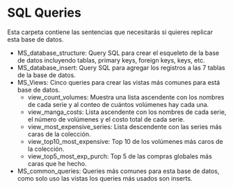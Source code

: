 # SQL Queries

Esta carpeta contiene las sentencias que necesitarás si quieres replicar esta base de datos.

- MS_database_structure: Query SQL para crear el esqueleto de la base de datos incluyendo tablas, primary keys, foreign keys, keys,  etc.
- MS_database_insert: Query SQL para agregar los registros a las 7 tablas de la base de datos.
- MS_Views: Cinco queries para crear las vistas más comunes para está base de datos.
  + view_count_volumes: Muestra una lista ascendente con los nombres de cada serie y al conteo de cuántos volúmenes hay cada una.
  + view_manga_costs: Lista ascendente con los nombres de cada serie, el número de volúmenes y el costo total de cada serie.
  + view_most_expensive_series: Lista descendente con las series más caras de la colección.
  + view_top10_most_expensive: Top 10 de los volúmenes más caros de la colección.
  + view_top5_most_exp_purch: Top 5 de las compras globales más caras que he hecho.
- MS_common_queries: Queries más comunes para esta base de datos, como solo uso las vistas los queries más usados son inserts.

